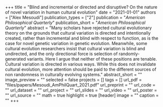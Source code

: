 +++
title = "Blind and incremental or directed and disruptive? On the nature of novel variation in human cultural evolution"
date = "2021-01-01"
authors = ["Alex Mesoudi"]
publication_types = ["2"]
publication = "_American Philosophical Quarterly_"
publication_short = "_American Philosophical Quarterly_"
abstract = "Many scholars have rejected cultural evolutionary theory on the grounds that cultural variation is directed and intentionally created, rather than incremental and blind with respect to function, as is the case for novel genetic variation in genetic evolution. Meanwhile, some cultural evolution researchers insist that cultural variation is blind and undirected, and the only directional force is selection of randomly-generated variants. Here I argue that neither of these positions are tenable. Cultural variation is directed in various ways. While this does not invalidate cultural evolution, more attention should be paid to the different sources of non randomness in culturally evolving systems."
abstract_short = ""
image_preview = ""
selected = false
projects = []
tags = []
url_pdf = "files/papers/Mesoudi_AmPhilQuart_2021.pdf"
url_preprint = ""
url_code = ""
url_dataset = ""
url_project = ""
url_slides = ""
url_video = ""
url_poster = ""
url_source = ""
math = true
highlight = true
[header]
image = ""
caption = ""
+++
